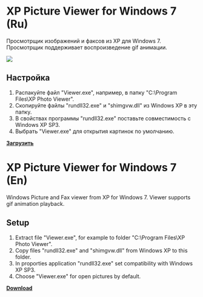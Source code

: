 # XP Picture Viewer for Windows 7 (Ru)
Просмотрщик изображений и факсов из XP для Windows 7. Просмотрщик поддерживает воспроизведение gif анимации.

![](https://user-images.githubusercontent.com/9499881/31055511-f5631c62-a6d4-11e7-8b35-42032642fa7e.gif)

## Настройка
1. Распакуйте файл "Viewer.exe", например, в папку "C:\Program Files\XP Photo Viewer".
2. Скопируйте файлы "rundll32.exe" и "shimgvw.dll" из Windows XP в эту папку.
3. В свойствах программы "rundll32.exe" поставьте совместимость с Windows XP SP3.
4. Выбрать "Viewer.exe" для открытия картинок по умолчанию.

**[Загрузить](https://github.com/r57zone/XP-picture-viewer-for-7/releases)**

# XP Picture Viewer for Windows 7 (En)
Windows Picture and Fax viewer from XP for Windows 7. Viewer supports gif animation playback.

## Setup
1. Extract file "Viewer.exe", for example to folder "C:\Program Files\XP Photo Viewer".
2. Copy files "rundll32.exe" and "shimgvw.dll" from Windows XP to this folder.
3. In proporties application "rundll32.exe" set compatibility with Windows XP SP3.
4. Choose "Viewer.exe" for open pictures by default.

**[Download](https://github.com/r57zone/XP-picture-viewer-for-7/releases)**
